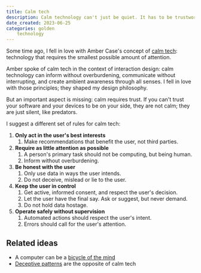 ```yaml
---
title: Calm tech
description: Calm technology can't just be quiet. It has to be trustworthy.
date_created: 2023-06-25
categories: golden
    technology
---
```


Some time ago, I fell in love with Amber Case's concept of [calm tech](https://calmtech.com/): technology that requires the smallest possible amount of attention.

Amber spoke of calm tech in the context of interaction design: calm technology can inform without overburdening, communicate without interrupting, and create ambient awareness through all senses. I fell in love with those principles; they shaped my design philosophy.

But an important aspect is missing: calm requires trust. If you can't trust your software and your devices to be on your side, they are not calm; they are just silent, like predators.

I suggest a different set of rules for calm tech:

1. **Only act in the user's best interests**
    1. Make recommendations that benefit the user, not third parties.
2. **Require as little attention as possible**
    1. A person's primary task should not be computing, but being human.
    2. Inform without overburdening.
3. **Be honest with the user**
    1. Only use data in ways the user intends.
    2. Do not deceive, mislead or lie to the user.
4. **Keep the user in control**
    1. Get active, informed consent, and respect the user's decision.
    2. Let the user have the final say. Ask or suggest, but never demand.
    3. Do not hold data hostage.
5. **Operate safely without supervision**
    1. Automated actions should respect the user's intent.
    2. Errors should call for the user's attention.

## Related ideas

- A computer can be a [bicycle of the mind](https://www.youtube.com/watch?v=W5o7umYvqlw)
- [Deceptive patterns](https://www.deceptive.design/types) are the opposite of calm tech
